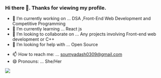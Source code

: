 ### Hi there 👋. Thanks for viewing my profile.



- 🔭 I’m currently working on ... DSA ,Front-End Web Development and Competitive Programming
- 🌱 I’m currently learning ... React js
- 👯 I’m looking to collaborate on ... Any projects involving Front-end web development or C++
- 🤔 I’m looking for help with ... Open Source
<!-- - 💬 Ask me about ... -->
- 📫 How to reach me: ... soumyadash0309@gmail.com
- 😄 Pronouns: ... She/Her
<!-- -⚡ Fun fact: ... -->

<img src="https://github-readme-stats.vercel.app/api?username=soumya-dash3&&show_icons=true&title_color=ffffff&icon_color=bb2acf&text_color=daf7dc&bg_color=151515">

